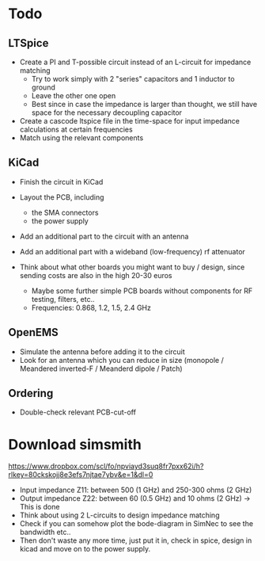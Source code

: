 # Todo
## LTSpice
- Create a PI and T-possible circuit instead of an L-circuit for impedance matching
    - Try to work simply with 2 "series" capacitors and 1 inductor to ground
    - Leave the other one open
    - Best since in case the impedance is larger than thought, we still have space for the necessary decoupling capacitor
- Create a cascode ltspice file in the time-space for input impedance calculations at certain frequencies
- Match using the relevant components

## KiCad
-  Finish the circuit in KiCad
-  Layout the PCB, including 
    - the SMA connectors
    - the power supply
- Add an additional part to the circuit with an antenna 
- Add an additional part with a wideband (low-frequency) rf attenuator

- Think about what other boards you might want to buy / design, since sending costs are also in the high 20-30 euros
    - Maybe some further simple PCB boards without components for RF testing, filters, etc..
    - Frequencies: 0.868, 1.2, 1.5, 2.4 GHz

## OpenEMS
- Simulate the antenna before adding it to the circuit
- Look for an antenna which you can reduce in size (monopole / Meandered inverted-F / Meanderd dipole / Patch)

## Ordering
- Double-check relevant PCB-cut-off

# Download simsmith
https://www.dropbox.com/scl/fo/npviayd3suq8fr7pxx62i/h?rlkey=80ckskojj8e3efs7njtae7ybv&e=1&dl=0
- Input impedance Z11: between 500 (1 GHz) and 250-300 ohms (2 GHz)
- Output impedance Z22: between 60 (0.5 GHz) and 10 ohms (2 GHz)
-> This is done
- Think about using 2 L-circuits to design impedance matching
- Check if you can somehow plot the bode-diagram in SimNec to see the bandwidth etc..
- Then don't waste any more time, just put it in, check in spice, design in kicad and move on to the power supply.
